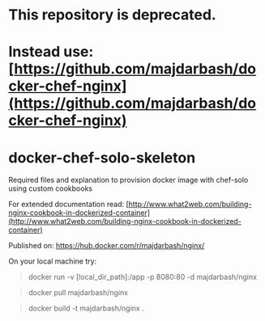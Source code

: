 # This repository is deprecated.
# Instead use: [https://github.com/majdarbash/docker-chef-nginx](https://github.com/majdarbash/docker-chef-nginx)

# docker-chef-solo-skeleton
Required files and explanation to provision docker image with chef-solo using custom cookbooks

For extended documentation read:
[http://www.what2web.com/building-nginx-cookbook-in-dockerized-container](http://www.what2web.com/building-nginx-cookbook-in-dockerized-container)

Published on:
https://hub.docker.com/r/majdarbash/nginx/

On your local machine try:
> docker run -v [local_dir_path]:/app -p 8080:80 -d majdarbash/nginx

> docker pull majdarbash/nginx

> docker build -t majdarbash/nginx .
